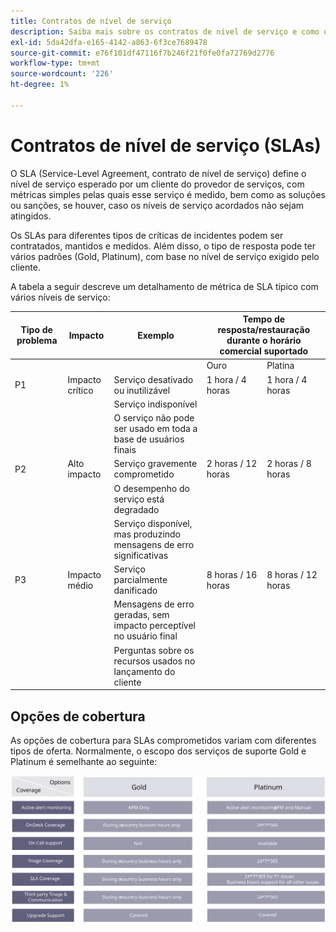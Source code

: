 ```yaml
---
title: Contratos de nível de serviço
description: Saiba mais sobre os contratos de nível de serviço e como usá-los para dar suporte à sua implementação do Adobe Commerce.
exl-id: 5da42dfa-e165-4142-a863-6f3ce7689478
source-git-commit: e76f101df47116f7b246f21f0fe0fa72769d2776
workflow-type: tm+mt
source-wordcount: '226'
ht-degree: 1%

---
```


# Contratos de nível de serviço (SLAs)

O SLA (Service-Level Agreement, contrato de nível de serviço) define o nível de serviço esperado por um cliente do provedor de serviços, com métricas simples pelas quais esse serviço é medido, bem como as soluções ou sanções, se houver, caso os níveis de serviço acordados não sejam atingidos.

Os SLAs para diferentes tipos de críticas de incidentes podem ser contratados, mantidos e medidos. Além disso, o tipo de resposta pode ter vários padrões (Gold, Platinum), com base no nível de serviço exigido pelo cliente.

A tabela a seguir descreve um detalhamento de métrica de SLA típico com vários níveis de serviço:

<table>
<thead>
  <tr>
    <th>Tipo de problema</th>
    <th>Impacto</th>
    <th>Exemplo</th>
    <th colspan="2">Tempo de resposta/restauração durante o horário comercial suportado</th>
  </tr>
</thead>
<tbody>
  <tr>
    <td colspan="3"></td>
    <td>Ouro</td>
    <td>Platina</td>
  </tr>
  <tr>
    <td>P1</td>
    <td>Impacto crítico</td>
    <td>Serviço desativado ou inutilizável</td>
    <td>1 hora / 4 horas</td>
    <td>1 hora / 4 horas</td>
  </tr>
  <tr>
    <td></td>
    <td></td>
    <td>Serviço indisponível</td>
    <td></td>
    <td></td>
  </tr>
  <tr>
    <td></td>
    <td></td>
    <td>O serviço não pode ser usado em toda a base de usuários finais</td>
    <td></td>
    <td></td>
  </tr>
  <tr>
    <td>P2</td>
    <td>Alto impacto</td>
    <td>Serviço gravemente comprometido</td>
    <td>2 horas / 12 horas</td>
    <td>2 horas / 8 horas</td>
  </tr>
  <tr>
    <td></td>
    <td></td>
    <td>O desempenho do serviço está degradado</td>
    <td></td>
    <td></td>
  </tr>
  <tr>
    <td></td>
    <td></td>
    <td>Serviço disponível, mas produzindo mensagens de erro significativas</td>
    <td></td>
    <td></td>
  </tr>
  <tr>
    <td>P3</td>
    <td>Impacto médio</td>
    <td>Serviço parcialmente danificado</td>
    <td>8 horas / 16 horas</td>
    <td>8 horas / 12 horas</td>
  </tr>
  <tr>
    <td></td>
    <td></td>
    <td>Mensagens de erro geradas, sem impacto perceptível no usuário final</td>
    <td></td>
    <td></td>
  </tr>
  <tr>
    <td></td>
    <td></td>
    <td>Perguntas sobre os recursos usados no lançamento do cliente</td>
    <td></td>
    <td></td>
  </tr>
</tbody>
</table>

## Opções de cobertura

As opções de cobertura para SLAs comprometidos variam com diferentes tipos de oferta. Normalmente, o escopo dos serviços de suporte Gold e Platinum é semelhante ao seguinte:

![Infográfico mostrando opções de cobertura de SLA](../../assets/playbooks/sla-coverage-options.svg)
